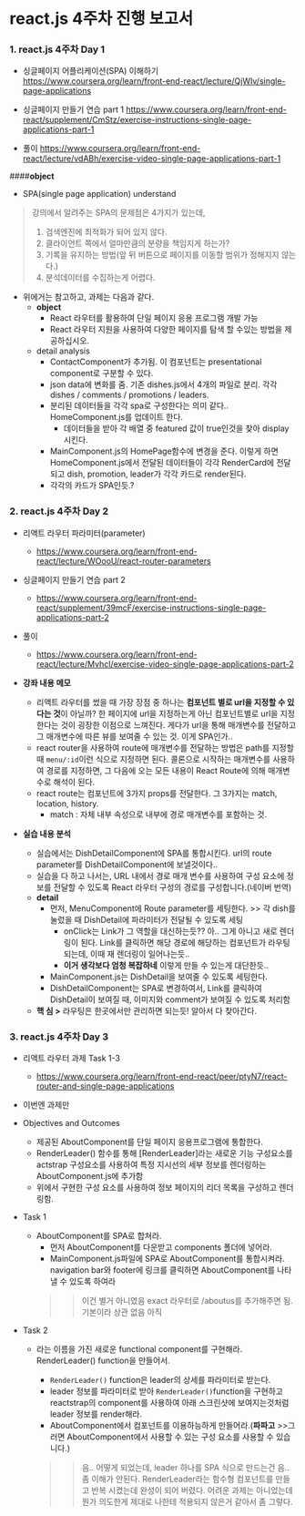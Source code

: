 # react.js 4주차 진행 보고서

### 1. react.js 4주차 Day 1
- 싱글페이지 어플리케이션(SPA) 이해하기
https://www.coursera.org/learn/front-end-react/lecture/QjWIv/single-page-applications

- 싱글페이지 만들기 연습 part 1
https://www.coursera.org/learn/front-end-react/supplement/CmStz/exercise-instructions-single-page-applications-part-1

- 풀이
https://www.coursera.org/learn/front-end-react/lecture/vdABh/exercise-video-single-page-applications-part-1

####**object**
- SPA(single page application) understand

> 강의에서 알려주는 SPA의 문제점은 4가지가 있는데,
> 1. 검색엔진에 최적화가 되어 있지 않다.
> 2. 클라이언트 쪽에서 얼마만큼의 분량을 책임지게 하는가?
> 3. 기록을 유지하는 방법(앞 뒤 버튼으로 페이지를 이동할 범위가 정해지지 않는다.)
> 4. 분석데이터를 수집하는게 어렵다.

- 위에거는 참고하고, 과제는 다음과 같다.
    - **object**
        - React 라우터를 활용하여 단일 페이지 응용 프로그램 개발 가능
        - React 라우터 지원을 사용하여 다양한 페이지를 탐색 할 수있는 방법을 제공하십시오.
    - detail analysis
        - ContactComponent가 추가됨. 이 컴포넌트는 presentational component로 구분할 수 있다.
        - json data에 변화를 줌. 기존 dishes.js에서 4개의 파일로 분리. 각각 dishes / comments / promotions / leaders.
        - 분리된 데이터들을 각각 spa로 구성한다는 의미 같다.. HomeComponent.js를 업데이트 한다. 
            - 데이터들을 받아 각 배열 중 featured 값이 true인것을 찾아 display 시킨다.
        - MainComponent.js의 HomePage함수에 변경을 준다. 이렇게 하면 HomeComponent.js에서 전달된 데이터들이 각각 RenderCard에 전달되고 dish, promotion, leader가 각각 카드로 render된다.
        - 각각의 카드가 SPA인듯.?

### 2. react.js 4주차 Day 2
- 리액트 라우터 파라미터(parameter)
    - https://www.coursera.org/learn/front-end-react/lecture/WOooU/react-router-parameters
- 싱글페이지 만들기 연습 part 2
    - https://www.coursera.org/learn/front-end-react/supplement/39mcF/exercise-instructions-single-page-applications-part-2
- 풀이
    - https://www.coursera.org/learn/front-end-react/lecture/Mvhcl/exercise-video-single-page-applications-part-2

- **강좌 내용 메모**
    - 리액트 라우터를 썼을 때 가장 장점 중 하나는 **컴포넌트 별로 url을 지정할 수 있다는 것**이 아닐까? 한 페이지에 url을 지정하는게 아닌 컴포넌트별로 url을 지정한다는 것이 굉장한 이점으로 느껴진다. 게다가 url을 통해 매개변수를 전달하고 그 매개변수에 따른 뷰를 보여줄 수 있는 것. 이게 SPA인가..
    - react router을 사용하여 route에 매개변수를 전달하는 방법은 path를 지정할 때 ```menu/:id```이런 식으로 지정하면 된다. 콜론으로 시작하는 매개변수를 사용하여 경로를 지정하면, 그 다음에 오는 모든 내용이 React Route에 의해 매개변수로 해석이 된다.
    - react route는 컴포넌트에 3가지 props를 전달한다. 그 3가지는 match, location, history.
        - match : 자체 내부 속성으로 내부에 경로 매개변수를 포함하는 것.
- **실습 내용 분석**
    - 실습에서는 DishDetailComponent에 SPA를 통합시킨다. url의 route parameter를 DishDetailComponent에 보낼것이다..
    - 실습을 다 하고 나서는, URL 내에서 경로 매개 변수를 사용하여 구성 요소에 정보를 전달할 수 있도록 React 라우터 구성의 경로를 구성합니다.(네이버 번역)
    - **detail**
        - 먼저, MenuComponent에 Route parameter를 세팅한다. >> 각 dish를 눌렀을 때 DishDetail에 파라미터가 전달될 수 있도록 세팅
            - onClick는 Link가 그 역할을 대신하는듯?? 아.. 그게 아니고 새로 렌더링이 된다. Link를 클릭하면 해당 경로에 해당하는 컴포넌트가 라우팅 되는데, 이때 재 렌더링이 일어나는듯..
            - **이거 생각보다 엄청 복잡하네** 이렇게 만들 수 있는게 대단한듯..
        - MainComponent.js는 DishDetail을 보여줄 수 있도록 세팅한다.
        - DishDetailComponent는 SPA로 변경하여서, Link를 클릭하여 DishDetail이 보여질 때, 이미지와 comment가 보여질 수 있도록 처리함
    - **핵 심 >** 라우팅은 한곳에서만 관리하면 되는듯! 알아서 다 찾아간다.

### 3. react.js 4주차 Day 3
- 리액트 라우터 과제 Task 1-3
    - https://www.coursera.org/learn/front-end-react/peer/ptyN7/react-router-and-single-page-applications

- 이번엔 과제만
- Objectives and Outcomes
    - 제공된 AboutComponent를 단일 페이지 응용프로그램에 통합한다.
    - RenderLeader() 함수를 통해 [RenderLeader]라는 새로운 기능 구성요소를 actstrap <Media> 구성요소를 사용하여 특정 지시선의 세부 정보를 렌더링하는 AboutComponent.js에 추가함
    - 위에서 구현한 <RenderLeader> 구성 요소를 사용하여 정보 페이지의 리더 목록을 구성하고 렌더링함.
- Task 1
    - AboutComponent를 SPA로 합쳐라.
        - 먼저 AboutComponent를 다운받고 components 폴더에 넣어라.
        - MainComponent.js파일에 SPA로 AboutComponent를 통합시켜라. navigation bar와 footer에 링크를 클릭하면 AboutComponent를 나타낼 수 있도록 하여라
        >> 이건 별거 아니였음 exact 라우터로 /aboutus를 추가해주면 됨. 기본이라 상관 없음 아직
- Task 2
    - <RenderLeader> 라는 이름을 가진 새로운 functional component를 구현해라. RenderLeader() function을 만들어서.
        - ```RenderLeader()``` function은 leader의 상세를 파라미터로 받는다.
        - leader 정보를 파라미터로 받아 ```RenderLeader()```function을 구현하고 reactstrap의 <Media> component를 사용하여 아래 스크린샷에 보여지는것처럼 leader 정보를 render해라.
        - AboutComponent에서 <RenderLeader> 컴포넌트를 이용하능하게 만들어라.(**파파고** >>그러면 AboutComponent에서 사용할 수 있는 <RenderLeader> 구성 요소를 사용할 수 있습니다.)
        >> 음.. 어떻게 되었는데, leader 하나를 SPA 식으로 만드는건 음.. 좀 이해가 안된다. RenderLeader라는 함수형 컴포넌트를 만들고 반복 시켰는데 완성이 되어 버렸다. 어려운 과제는 아니었는데 뭔가 의도한게 제대로 나한테 적용되지 않은거 같아서 좀 그렇다.
